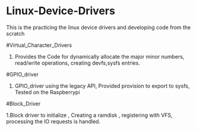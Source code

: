 # Linux-Device-Drivers
This is the practicing the linux device drivers and developing code from the scratch

#Virtual_Character_Drivers
1. Provides the Code for dynamically allocate the major minor numbers, read/write operations, creating devfs,sysfs entries.

#GPIO_driver
1. GPIO_driver using the legacy API, Provided provision to export to sysfs, Tested on the Raspberrypi

#Block_Driver

1.Block driver to initialize , Creating a ramdisk , registering with VFS, processing the IO requests is handled.
